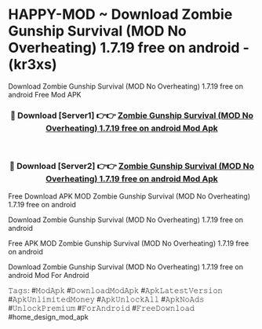 # HAPPY-MOD ~ Download Zombie Gunship Survival (MOD No Overheating) 1.7.19 free on android - (kr3xs)
Download Zombie Gunship Survival (MOD No Overheating) 1.7.19 free on android Free Mod APK

<div align="center">
<h3>🔴 Download [Server1] 👉👉 <a href="https://apk-comot.site?title=Zombie_Gunship_Survival_(MOD_No_Overheating)_1.7.19_free_on_android">Zombie Gunship Survival (MOD No Overheating) 1.7.19 free on android Mod Apk</a></h3><br>

<h3>🔴 Download [Server2] 👉👉 <a href="https://apk-comot.site?title=Zombie_Gunship_Survival_(MOD_No_Overheating)_1.7.19_free_on_android">Zombie Gunship Survival (MOD No Overheating) 1.7.19 free on android Mod Apk</a></h3>
</div>


Free Download APK MOD Zombie Gunship Survival (MOD No Overheating) 1.7.19 free on android

Download Zombie Gunship Survival (MOD No Overheating) 1.7.19 free on android 

Free APK MOD Zombie Gunship Survival (MOD No Overheating) 1.7.19 free on android 

Download Zombie Gunship Survival (MOD No Overheating) 1.7.19 free on android Mod For Android

𝚃𝚊𝚐𝚜: #𝙼𝚘𝚍𝙰𝚙𝚔 #𝙳𝚘𝚠𝚗𝚕𝚘𝚊𝚍𝙼𝚘𝚍𝙰𝚙𝚔 #𝙰𝚙𝚔𝙻𝚊𝚝𝚎𝚜𝚝𝚅𝚎𝚛𝚜𝚒𝚘𝚗 #𝙰𝚙𝚔𝚄𝚗𝚕𝚒𝚖𝚒𝚝𝚎𝚍𝙼𝚘𝚗𝚎𝚢 #𝙰𝚙𝚔𝚄𝚗𝚕𝚘𝚌𝚔𝙰𝚕𝚕 #𝙰𝚙𝚔𝙽𝚘𝙰𝚍𝚜 #𝚄𝚗𝚕𝚘𝚌𝚔𝙿𝚛𝚎𝚖𝚒𝚞𝚖 #𝙵𝚘𝚛𝙰𝚗𝚍𝚛𝚘𝚒𝚍 #𝙵𝚛𝚎𝚎𝙳𝚘𝚠𝚗𝚕𝚘𝚊𝚍 #home_design_mod_apk
